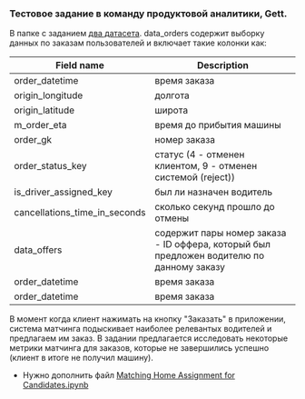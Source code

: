 ### Тестовое задание в команду продуктовой аналитики, Gett.

В папке с заданием [два датасета](https://github.com/obulygin/test_tasks/tree/master/data_analyst/Gett/data). data_orders содержит выборку данных по заказам пользователей и включает такие колонки как:


| Field name  | Description |
| ------------- | ------------- |
| order_datetime  | время заказа  |
| origin_longitude  | долгота  |
| origin_latitude  | широта  |
| m_order_eta  | время до прибытия машины  |
| order_gk  | номер заказа  |
| order_status_key  | статус (4 - отменен клиентом, 9 - отменен системой (reject))  |
| is_driver_assigned_key  | был ли назначен водитель  |
| cancellations_time_in_seconds  | сколько секунд прошло до отмены  |
| data_offers  | содержит пары номер заказа - ID оффера, который был предложен водителю по данному заказу  |
| order_datetime  | время заказа  |
| order_datetime  | время заказа  |


В момент когда клиент нажимать на кнопку "Заказать" в приложении, система матчинга подыскивает наиболее релевантых водителей и предлагаем им заказ. В задании предлагается исследовать некоторые метрики матчинга для заказов, которые не завершились успешно (клиент в итоге не получил машину).

* Нужно дополнить файл [Matching Home Assignment for Candidates.ipynb](https://github.com/obulygin/test_tasks/blob/master/data_analyst/Gett/Matching%20Home%20Assignment%20for%20Candidates.ipynb)
